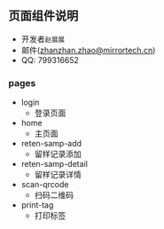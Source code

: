 ## 页面组件说明

- 开发者`赵展展`
- 邮件(zhanzhan.zhao@mirrortech.cn)
- QQ: 799316652

### pages

- login
  - 登录页面
- home
  - 主页面
- reten-samp-add
  - 留样记录添加
- reten-samp-detail
  - 留样记录详情
- scan-qrcode
  - 扫码二维码
- print-tag
  - 打印标签
